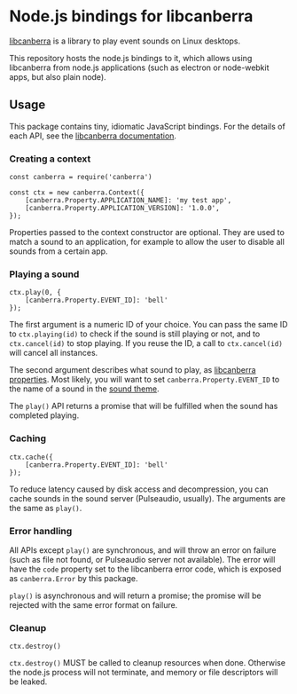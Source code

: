 # Node.js bindings for libcanberra

[libcanberra](http://0pointer.de/lennart/projects/libcanberra/) is a library to play
event sounds on Linux desktops.

This repository hosts the node.js bindings to it, which allows using libcanberra from
node.js applications (such as electron or node-webkit apps, but also plain node).

## Usage

This package contains tiny, idiomatic JavaScript bindings. For the details of each
API, see the [libcanberra documentation](http://0pointer.de/lennart/projects/libcanberra/#documentation).

### Creating a context

```
const canberra = require('canberra')

const ctx = new canberra.Context({
    [canberra.Property.APPLICATION_NAME]: 'my test app',
    [canberra.Property.APPLICATION_VERSION]: '1.0.0',
});
```

Properties passed to the context constructor are optional. They are used to match
a sound to an application, for example to allow the user to disable all sounds from
a certain app.

### Playing a sound

```
ctx.play(0, {
    [canberra.Property.EVENT_ID]: 'bell'
});
```

The first argument is a numeric ID of your choice. You can pass the same ID to
`ctx.playing(id)` to check if the sound is still playing or not, and to `ctx.cancel(id)`
to stop playing. If you reuse the ID, a call to `ctx.cancel(id)` will cancel all instances.

The second argument describes what sound to play, as [libcanberra properties](http://0pointer.de/lennart/projects/libcanberra/gtkdoc/libcanberra-canberra.html#CA-PROP-MEDIA-NAME:CAPS). Most likely, you will want to set `canberra.Property.EVENT_ID` to the name
of a sound in the [sound theme](https://www.freedesktop.org/wiki/Specifications/sound-theme-spec/).

The `play()` API returns a promise that will be fulfilled when the sound has completed playing.

### Caching

```
ctx.cache({
    [canberra.Property.EVENT_ID]: 'bell'
});
```

To reduce latency caused by disk access and decompression, you can cache sounds in the sound server
(Pulseaudio, usually). The arguments are the same as `play()`.

### Error handling

All APIs except `play()` are synchronous, and will throw an error on failure (such as file not found,
or Pulseaudio server not available). The error will have the `code` property set to the libcanberra
error code, which is exposed as `canberra.Error` by this package.

`play()` is asynchronous and will return a promise; the promise will be rejected with the same
error format on failure.

### Cleanup

```
ctx.destroy()
```

`ctx.destroy()` MUST be called to cleanup resources when done. Otherwise the node.js process
will not terminate, and memory or file descriptors will be leaked.
